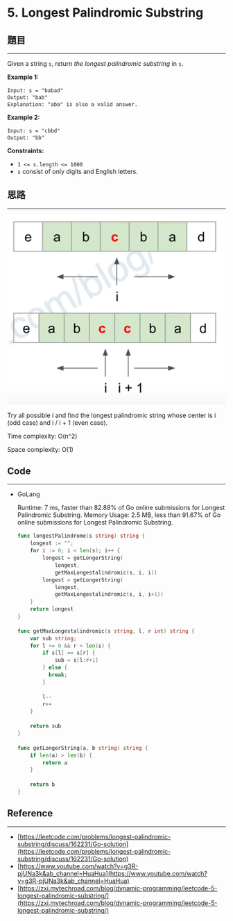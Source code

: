 # 5. Longest Palindromic Substring

## 題目

---

Given a string `s`, return *the longest palindromic substring* in `s`.

**Example 1:**

```
Input: s = "babad"
Output: "bab"
Explanation: "aba" is also a valid answer.

```

**Example 2:**

```
Input: s = "cbbd"
Output: "bb"

```

**Constraints:**

- `1 <= s.length <= 1000`
- `s` consist of only digits and English letters.

## 思路

---

![Untitled](/Images/5.Longest-Palindromic-Substring/image.png)

Try all possible i and find the longest palindromic string whose center is i (odd case) and i / i + 1 (even case).

Time complexity: O(n^2)

Space complexity: O(1)

## Code

---

- GoLang
    
    Runtime: 7 ms, faster than 82.88% of Go online submissions for Longest Palindromic Substring.
    Memory Usage: 2.5 MB, less than 91.67% of Go online submissions for Longest Palindromic Substring.
    
    ```go
    func longestPalindrome(s string) string {
        longest := "";
        for i := 0; i < len(s); i++ {
            longest = getLongerString(
                longest,
                getMaxLongestalindromic(s, i, i))
            longest = getLongerString(
                longest,
                getMaxLongestalindromic(s, i, i+1))
        }
        return longest
    }   
    
    func getMaxLongestalindromic(s string, l, r int) string {
        var sub string;
        for l >= 0 && r < len(s) {
            if s[l] == s[r] {
                sub = s[l:r+1]
            } else {
              break;  
            }
            
            l--
            r++
        }
        
        return sub
    }
    
    func getLongerString(a, b string) string {
        if len(a) > len(b) {
            return a
        }
        
        return b
    }
    ```
    

## Reference

---

- [https://leetcode.com/problems/longest-palindromic-substring/discuss/162231/Go-solution](https://leetcode.com/problems/longest-palindromic-substring/discuss/162231/Go-solution)
- [https://www.youtube.com/watch?v=g3R-pjUNa3k&ab_channel=HuaHua](https://www.youtube.com/watch?v=g3R-pjUNa3k&ab_channel=HuaHua)
- [https://zxi.mytechroad.com/blog/dynamic-programming/leetcode-5-longest-palindromic-substring/](https://zxi.mytechroad.com/blog/dynamic-programming/leetcode-5-longest-palindromic-substring/)